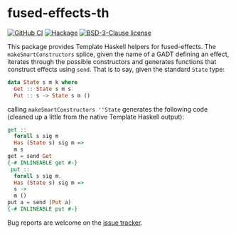 # fused-effects-th

[![GitHub CI](https://github.com/patrickt/fused-effects-th/workflows/CI/badge.svg)](https://github.com/patrickt/fused-effects-th/actions)
[![Hackage](https://img.shields.io/hackage/v/fused-effects-th.svg?logo=haskell)](https://hackage.haskell.org/package/fused-effects-th)
[![BSD-3-Clause license](https://img.shields.io/badge/license-BSD--3--Clause-blue.svg)](LICENSE)

This package provides Template Haskell helpers for fused-effects. The `makeSmartConstructors` splice, given the name of a GADT defining an effect, iterates through the possible constructors and generates functions that construct effects using `send`. That is to say, given the standard `State` type:

``` haskell
data State s m k where
  Get :: State s m s
  Put :: s -> State s m ()
```

calling `makeSmartConstructors ''State` generates the following code (cleaned up a little from the native Template Haskell output):

``` haskell
get ::
  forall s sig m
  Has (State s) sig m =>
  m s
get = send Get
{-# INLINEABLE get #-}
 put ::
  forall s sig m.
  Has (State s) sig m =>
  s ->
  m ()
put a = send (Put a)
{-# INLINEABLE put #-}
```

Bug reports are welcome on the [issue tracker](https://github.com/fused-effects/fused-effects-th/issues).
